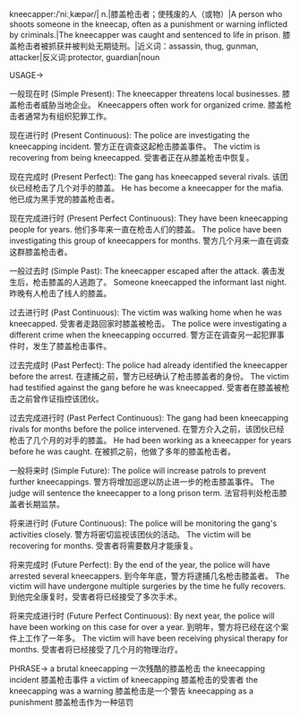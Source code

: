 kneecapper:/ˈniːˌkæpər/| n.|膝盖枪击者；使残废的人（或物）|A person who shoots someone in the kneecap, often as a punishment or warning inflicted by criminals.|The kneecapper was caught and sentenced to life in prison. 膝盖枪击者被抓获并被判处无期徒刑。|近义词：assassin, thug, gunman, attacker|反义词:protector, guardian|noun

USAGE->

一般现在时 (Simple Present):
The kneecapper threatens local businesses.  膝盖枪击者威胁当地企业。
Kneecappers often work for organized crime. 膝盖枪击者通常为有组织犯罪工作。

现在进行时 (Present Continuous):
The police are investigating the kneecapping incident. 警方正在调查这起枪击膝盖事件。
The victim is recovering from being kneecapped. 受害者正在从膝盖枪击中恢复。

现在完成时 (Present Perfect):
The gang has kneecapped several rivals.  该团伙已经枪击了几个对手的膝盖。
He has become a kneecapper for the mafia. 他已成为黑手党的膝盖枪击者。

现在完成进行时 (Present Perfect Continuous):
They have been kneecapping people for years. 他们多年来一直在枪击人们的膝盖。
The police have been investigating this group of kneecappers for months. 警方几个月来一直在调查这群膝盖枪击者。


一般过去时 (Simple Past):
The kneecapper escaped after the attack. 袭击发生后，枪击膝盖的人逃跑了。
Someone kneecapped the informant last night. 昨晚有人枪击了线人的膝盖。


过去进行时 (Past Continuous):
The victim was walking home when he was kneecapped. 受害者走路回家时膝盖被枪击。
The police were investigating a different crime when the kneecapping occurred. 警方正在调查另一起犯罪事件时，发生了膝盖枪击事件。


过去完成时 (Past Perfect):
The police had already identified the kneecapper before the arrest. 在逮捕之前，警方已经确认了枪击膝盖者的身份。
The victim had testified against the gang before he was kneecapped. 受害者在膝盖被枪击之前曾作证指控该团伙。

过去完成进行时 (Past Perfect Continuous):
The gang had been kneecapping rivals for months before the police intervened. 在警方介入之前，该团伙已经枪击了几个月的对手的膝盖。
He had been working as a kneecapper for years before he was caught. 在被抓之前，他做了多年的膝盖枪击者。


一般将来时 (Simple Future):
The police will increase patrols to prevent further kneecappings. 警方将增加巡逻以防止进一步的枪击膝盖事件。
The judge will sentence the kneecapper to a long prison term. 法官将判处枪击膝盖者长期监禁。


将来进行时 (Future Continuous):
The police will be monitoring the gang's activities closely. 警方将密切监视该团伙的活动。
The victim will be recovering for months. 受害者将需要数月才能康复。


将来完成时 (Future Perfect):
By the end of the year, the police will have arrested several kneecappers. 到今年年底，警方将逮捕几名枪击膝盖者。
The victim will have undergone multiple surgeries by the time he fully recovers. 到他完全康复时，受害者将已经接受了多次手术。

将来完成进行时 (Future Perfect Continuous):
By next year, the police will have been working on this case for over a year. 到明年，警方将已经在这个案件上工作了一年多。
The victim will have been receiving physical therapy for months. 受害者将已经接受了几个月的物理治疗。



PHRASE->
a brutal kneecapping  一次残酷的膝盖枪击
the kneecapping incident 膝盖枪击事件
a victim of kneecapping 膝盖枪击的受害者
the kneecapping was a warning 膝盖枪击是一个警告
kneecapping as a punishment  膝盖枪击作为一种惩罚


